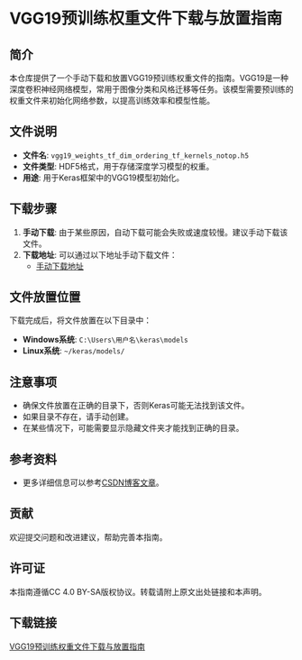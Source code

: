 # VGG19预训练权重文件下载与放置指南

## 简介
本仓库提供了一个手动下载和放置VGG19预训练权重文件的指南。VGG19是一种深度卷积神经网络模型，常用于图像分类和风格迁移等任务。该模型需要预训练的权重文件来初始化网络参数，以提高训练效率和模型性能。

## 文件说明
- **文件名**: `vgg19_weights_tf_dim_ordering_tf_kernels_notop.h5`
- **文件类型**: HDF5格式，用于存储深度学习模型的权重。
- **用途**: 用于Keras框架中的VGG19模型初始化。

## 下载步骤
1. **手动下载**: 由于某些原因，自动下载可能会失败或速度较慢。建议手动下载该文件。
2. **下载地址**: 可以通过以下地址手动下载文件：
   - [手动下载地址](https://storage.googleapis.com/tensorflow/keras-applications/vgg19/vgg19_weights_tf_dim_ordering_tf_kernels_notop.h5)

## 文件放置位置
下载完成后，将文件放置在以下目录中：
- **Windows系统**: `C:\Users\用户名\keras\models`
- **Linux系统**: `~/keras/models/`

## 注意事项
- 确保文件放置在正确的目录下，否则Keras可能无法找到该文件。
- 如果目录不存在，请手动创建。
- 在某些情况下，可能需要显示隐藏文件夹才能找到正确的目录。

## 参考资料
- 更多详细信息可以参考[CSDN博客文章](https://blog.csdn.net/blanck_c/article/details/117116409)。

## 贡献
欢迎提交问题和改进建议，帮助完善本指南。

## 许可证
本指南遵循CC 4.0 BY-SA版权协议。转载请附上原文出处链接和本声明。

## 下载链接

[VGG19预训练权重文件下载与放置指南](https://pan.quark.cn/s/4ab48193e149)